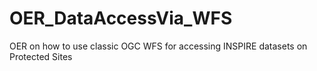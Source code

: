 # OER_DataAccessVia_WFS
OER on how to use classic OGC WFS for accessing INSPIRE datasets on Protected Sites
